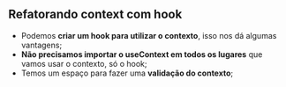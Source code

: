 ## Refatorando context com hook

- Podemos **criar um hook para utilizar o contexto**, isso nos dá algumas vantagens;
- **Não precisamos importar o useContext em todos os lugares** que vamos usar o contexto, só o hook;
- Temos um espaço para fazer uma **validação do contexto**;